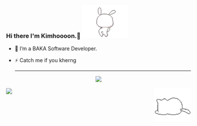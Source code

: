 ### Hi there I'm Kimhoooon.👋 <img height=90 src="https://github.com/kimkimhun3/Dark-Portfolio/blob/master/kim.gif"/>
- 🤔 I’m a BAKA Software Developer.
- ⚡ Catch me if you kherng

  ---
<!--
**kimkimhun3/kimkimhun3** is a ✨ _special_ ✨ repository because its `README.md` (this file) appears on your GitHub profile.

Here are some ideas to get you started:

- 🔭 I’m currently working on ...
- 🌱 I’m currently learning ...
- 👯 I’m looking to collaborate on ...
- 🤔 I’m looking for help with ...
- 💬 Ask me about ...
- 📫 How to reach me: ...
- 😄 Pronouns: ...
- ⚡ Fun fact: ...
-->
<p align="center">
  <img height=200 src="https://github-readme-stats.vercel.app/api/top-langs/?username=kimkimhun3&layout=compact&theme=dark" />
  <p> 
  <img src="https://raw.githubusercontent.com/kimkimhun3/Dark-Portfolio/master/%F0%9F%8C%99.gif"  align="right" width="100" height="90" />
  <img src="https://github-readme-stats.vercel.app/api?username=kimkimhun3&show_icons=true&theme=transparent" align="top" />
</p>
</p>

